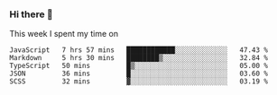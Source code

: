 ### Hi there 👋

<!--
**qiruohan/qiruohan** is a ✨ _special_ ✨ repository because its `README.md` (this file) appears on your GitHub profile.

Here are some ideas to get you started:

- 🔭 I’m currently working on ...
- 🌱 I’m currently learning ...
- 👯 I’m looking to collaborate on ...
- 🤔 I’m looking for help with ...
- 💬 Ask me about ...
- 📫 How to reach me: ...
- 😄 Pronouns: ...
- ⚡ Fun fact: ...
-->

This week I spent my time on 
<!--START_SECTION:waka-->
```text
JavaScript   7 hrs 57 mins   ████████████░░░░░░░░░░░░░   47.43 % 
Markdown     5 hrs 30 mins   ████████▒░░░░░░░░░░░░░░░░   32.84 % 
TypeScript   50 mins         █▒░░░░░░░░░░░░░░░░░░░░░░░   05.00 % 
JSON         36 mins         █░░░░░░░░░░░░░░░░░░░░░░░░   03.60 % 
SCSS         32 mins         ▓░░░░░░░░░░░░░░░░░░░░░░░░   03.19 % 
```
<!--END_SECTION:waka-->
